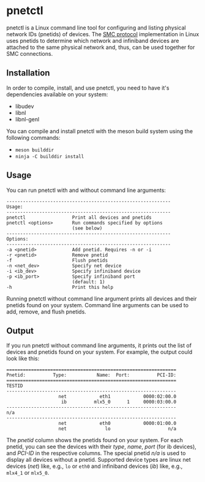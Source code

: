 # pnetctl

pnetctl is a Linux command line tool for configuring and listing physical
network IDs (pnetids) of devices. The [SMC
protocol](https://www.rfc-editor.org/info/rfc7609) implementation in Linux uses
pnetids to determine which network and infiniband devices are attached to the
same physical network and, thus, can be used together for SMC connections.

## Installation

In order to compile, install, and use pnetctl, you need to have it's
dependencies available on your system:

* libudev
* libnl
* libnl-genl

You can compile and install pnetctl with the meson build system using the
following commands:

* `meson builddir`
* `ninja -C builddir install`


## Usage

You can run pnetctl with and without command line arguments:

```
------------------------------------------------------------
Usage:
------------------------------------------------------------
pnetctl                 Print all devices and pnetids
pnetctl <options>       Run commands specified by options
                        (see below)
------------------------------------------------------------
Options:
------------------------------------------------------------
-a <pnetid>             Add pnetid. Requires -n or -i
-r <pnetid>             Remove pnetid
-f                      Flush pnetids
-n <net_dev>            Specify net device
-i <ib_dev>             Specify infiniband device
-p <ib_port>            Specify infiniband port
                        (default: 1)
-h                      Print this help
```

Running pnetctl without command line argument prints all devices and their
pnetids found on your system. Command line arguments can be used to add,
remove, and flush pnetids.


## Output

If you run pnetctl without command line arguments, it prints out the list of
devices and pnetids found on your system. For example, the output could look
like this:

```
==============================================================
Pnetid:          Type:           Name:  Port:          PCI-ID:
==============================================================
TESTID
--------------------------------------------------------------
                   net            eth1            0000:02:00.0
                    ib          mlx5_0      1     0000:03:00.0
--------------------------------------------------------------
n/a
--------------------------------------------------------------
                   net            eth0            0000:01:00.0
                   net              lo                     n/a
```

The *pnetid* column shows the pnetids found on your system. For each pnetid,
you can see the devices with their *type*, *name*, *port* (for ib devices), and
*PCI-ID* in the respective columns. The special pnetid *n/a* is used to display
all devices without a pnetid. Supported device types are linux net devices
(*net*) like, e.g., `lo` or `eth0` and infiniband devices (*ib*) like, e.g.,
`mlx4_1` or `mlx5_0`.
